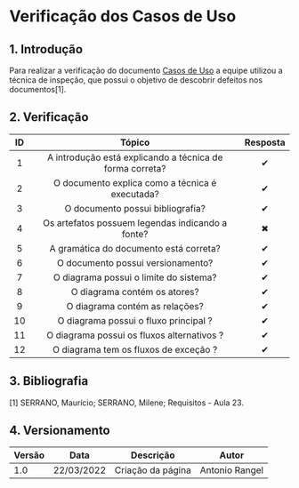 # Verificação dos Casos de Uso
## 1. Introdução
Para realizar a verificação do documento [Casos de Uso](../modelagem/casos-uso.md) a equipe utilizou a técnica de inspeção, que possui o objetivo de descobrir defeitos nos documentos[1]. 



## 2. Verificação
|  ID  |                                    Tópico                             |   Resposta    |
| :--: | :-------------------------------------------------------------------: | :-----------: |
|  1   | A introdução está explicando a técnica de forma correta?              |      ✔        | 
|  2   | O documento explica como a técnica é executada?                       |      ✔        |
|  3   | O documento possui bibliografia?                                      |      ✔        |
|  4   | Os artefatos possuem legendas indicando a fonte?                      |      ✖        |
|  5   | A gramática do documento está correta?                                |      ✔        |
|  6   | O documento possui versionamento?                                     |      ✔        |
|  7   | O diagrama possui o limite do sistema?                                |      ✔        |
|  8   | O diagrama contém os atores?                                          |      ✔        |
|  9   | O diagrama contém as relações?                                        |      ✔        |
|  10  | O diagrama possui o fluxo principal ?                                 |      ✔        |
|  11  | O diagrama possui os fluxos alternativos ?                            |      ✔        |
|  12  | O diagrama tem os fluxos de exceção ?                                 |      ✔        |


## 3. Bibliografia
[1] SERRANO, Maurício; SERRANO, Milene; Requisitos - Aula 23.


## 4. Versionamento
| Versão | Data       | Descrição                                        | Autor                        |
| ------ | ---------- | ------------------------------------------------ | ---------------------------- |
| 1.0    | 22/03/2022 | Criação da página                                | Antonio Rangel               |